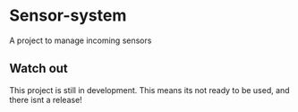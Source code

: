 # Sensor-system
A project to manage incoming sensors

## Watch out
This project is still in development. This means its not ready to be used, and there isnt a release!
